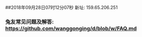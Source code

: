##2018年09月28日07时12分07秒 新址: 159.65.206.251
### 兔友常见问题及解答: https://github.com/wanggonging/d/blob/w/FAQ.md
